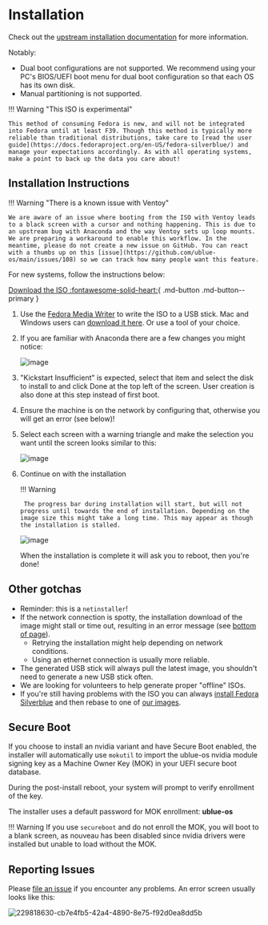 # Installation

Check out the [upstream installation documentation](https://docs.fedoraproject.org/en-US/fedora-silverblue/installation/) for more information.

Notably:

- Dual boot configurations are not supported. We recommend using your PC's BIOS/UEFI boot menu for dual boot configuration so that each OS has its own disk.
- Manual partitioning is not supported.

!!! Warning "This ISO is experimental"

    This method of consuming Fedora is new, and will not be integrated into Fedora until at least F39. Though this method is typically more reliable than traditional distributions, take care to [read the user guide](https://docs.fedoraproject.org/en-US/fedora-silverblue/) and manage your expectations accordingly. As with all operating systems, make a point to back up the data you care about! 

## Installation Instructions

!!! Warning "There is a known issue with Ventoy"

    We are aware of an issue where booting from the ISO with Ventoy leads to a black screen with a cursor and nothing happening. This is due to an upstream bug with Anaconda and the way Ventoy sets up loop mounts. We are preparing a workaround to enable this workflow. In the meantime, please do not create a new issue on GitHub. You can react with a thumbs up on this [issue](https://github.com/ublue-os/main/issues/108) so we can track how many people want this feature.

For new systems, follow the instructions below:

[Download the ISO :fontawesome-solid-heart:](https://github.com/Champe20/Compatibowl/releases){ .md-button .md-button--primary }

1. Use the [Fedora Media Writer](https://flathub.org/apps/details/org.fedoraproject.MediaWriter) to write the ISO to a USB stick.
    Mac and Windows users can [download it here](https://getfedora.org/en/workstation/download/). Or use a tool of your choice.

3. If you are familiar with Anaconda there are a few changes you might notice:

    ![image](https://user-images.githubusercontent.com/1264109/228308230-4cd981f7-d524-44c3-80ff-49e1b62e58fd.png)

4. "Kickstart Insufficient" is expected, select that item and select the disk to install to and click Done at the top left of the screen. 
    User creation is also done at this step instead of first boot.

5. Ensure the machine is on the network by configuring that, otherwise you will get an error (see below)!

6. Select each screen with a warning triangle and make the selection you want until the screen looks similar to this:

    ![image](https://user-images.githubusercontent.com/1264109/228308903-d3289faf-8d53-4999-9296-2facc364d07b.png)

7. Continue on with the installation

    !!! Warning

        The progress bar during installation will start, but will not progress until towards the end of installation. Depending on the image size this might take a long time. This may appear as though the installation is stalled.  

    ![image](https://user-images.githubusercontent.com/1264109/228309296-993f7058-7bc7-4157-b1da-3fe908889e37.png)

    When the installation is complete it will ask you to reboot, then you're done!

## Other gotchas

- Reminder: this is a `netinstaller`!
- If the network connection is spotty, the installation download of the image might stall or time out, resulting in an error message (see [bottom of page](#reporting-issues)).
    - Retrying the installation might help depending on network conditions.
    - Using an ethernet connection is usually more reliable.
- The generated USB stick will always pull the latest image, you shouldn't need to generate a new USB stick often.
- We are looking for volunteers to help generate proper "offline" ISOs.
- If you're still having problems with the ISO you can always [install Fedora Silverblue](https://docs.fedoraproject.org/en-US/fedora-silverblue/installation/) and then rebase to one of [our images](/images).

## Secure Boot

If you choose to install an nvidia variant and have Secure Boot enabled, the installer will automatically use `mokutil` to import the ublue-os nvidia module signing key as a Machine Owner Key (MOK) in your UEFI secure boot database.

During the post-install reboot, your system will prompt to verify enrollment of the key.

The installer uses a default password for MOK enrollment: **ublue-os**

!!! Warning
    If you use `secureboot` and do not enroll the MOK, you will boot to a blank screen, as nouveau has been disabled since nvidia drivers were installed but unable to load without the MOK.

## Reporting Issues

Please [file an issue](https://github.com/ublue-os/main/issues) if you encounter any problems. An error screen usually looks like this:  

![229818630-cb7e4fb5-42a4-4890-8e75-f92d0ea8dd5b](https://user-images.githubusercontent.com/1264109/230695149-b2c30851-ead0-46f5-8c28-e6aed2b4f6de.png)